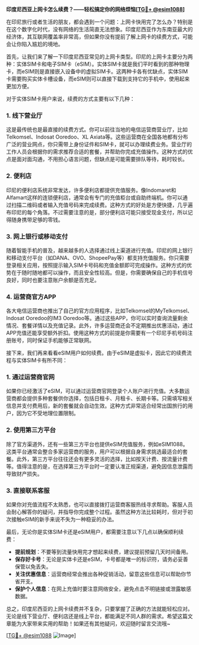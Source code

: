 **印度尼西亚上网卡怎么续费？——轻松搞定你的网络烦恼[[TG💪+ @esim1088](https://t.me/s/esim1088)]**

在印尼旅行或者生活的朋友，都会遇到一个问题：上网卡快用完了怎么办？特别是在这个数字化时代，没有网络的生活简直无法想象。印度尼西亚作为东南亚最大的经济体，其互联网覆盖率非常高，但如果你没有提前了解上网卡的续费方式，可能会让你陷入尴尬的境地。

首先，让我们来了解一下印度尼西亚常见的上网卡类型。印尼的上网卡主要分为两种：实体SIM卡和电子SIM卡（eSIM）。实体SIM卡就是我们平时看到的那种物理卡，而eSIM则是直接嵌入设备中的虚拟SIM卡。这两种卡各有优缺点，实体SIM卡需要购买实体卡槽设备，而eSIM则可以直接下载到支持它的手机中，使用起来更加方便。

对于实体SIM卡用户来说，续费的方式主要有以下几种：

### 1. **线下营业厅**
这是最传统也是最直接的续费方式。你可以前往当地的电信运营商营业厅，比如Telkomsel、Indosat Ooredoo、XL Axiata等。这些运营商在全国各地都有分布广泛的营业网点，你只需带上身份证件和SIM卡，就可以办理续费业务。营业厅的工作人员会根据你的需求推荐合适的套餐，并帮助你完成充值操作。这种方式的优点是面对面沟通，不用担心语言问题，但缺点是可能需要排队等待，耗时较长。

### 2. **便利店**
印尼的便利店系统非常发达，许多便利店都提供充值服务。像Indomaret和Alfamart这样的连锁便利店，通常会有专门的充值柜台或自助终端机。你可以通过扫描二维码或者输入充值号码来完成续费。这种方式的好处是方便快捷，几乎遍布印尼的每个角落。不过需要注意的是，部分便利店可能只接受现金支付，所以记得随身携带足够的零钱。

### 3. **网上银行或移动支付**
随着智能手机的普及，越来越多的人选择通过线上渠道进行充值。印尼的网上银行和移动支付平台（如DANA、OVO、ShopeePay等）都支持充值服务。你只需要登录相关应用，按照提示输入SIM卡号码和充值金额即可完成操作。这种方式的优势在于随时随地都可以操作，而且安全性较高。但是，你需要确保自己的手机信号良好，同时也要注意账户余额是否充足。

### 4. **运营商官方APP**
各大电信运营商也推出了自己的官方应用程序，比如Telkomsel的MyTelkomsel、Indosat Ooredoo的IM3 Ooredoo等。通过这些APP，你可以实时查询流量剩余情况、套餐详情以及充值记录。此外，许多运营商还会不定期推出优惠活动，通过APP充值还能享受额外折扣。使用这种方式的前提是你需要有一个印尼手机号码注册账号，同时保证手机能够正常联网。

接下来，我们再来看看eSIM用户如何续费。由于eSIM是虚拟卡，因此它的续费流程与实体SIM卡有所不同：

### 1. **通过运营商官网**
如果你已经激活了eSIM，可以通过运营商官网登录个人账户进行充值。大多数运营商都会提供多种套餐供你选择，包括日租卡、月租卡、长期卡等。只需填写相关信息并支付费用后，新的套餐就会自动生效。这种方式非常适合经常出国旅行的用户，因为它不受地理位置限制。

### 2. **使用第三方平台**
除了官方渠道外，还有一些第三方平台也提供eSIM充值服务，例如eSIM1088。这类平台通常会整合多家运营商的服务，用户可以根据自身需求挑选最适合的套餐。此外，第三方平台往往还会有更多灵活的选择，比如按天计费、按流量计费等。值得注意的是，在选择第三方平台时一定要认准正规渠道，避免因信息泄露而导致财产损失。

### 3. **直接联系客服**
如果你对充值流程不太熟悉，也可以直接拨打运营商客服热线寻求帮助。客服人员会耐心解答你的疑问，并指导你完成整个过程。虽然这种方法比较耗时，但对于初次接触eSIM的新手来说不失为一种稳妥的办法。

最后，无论你是实体SIM卡还是eSIM用户，都需要注意以下几点以确保顺利续费：

- **提前规划**：不要等到流量快用完才想起来续费，建议提前预留几天时间备用。
- **保存好卡号**：无论是实体卡还是eSIM，卡号都是唯一的标识符，请务必妥善保管以免丢失。
- **关注优惠信息**：运营商经常会推出各种促销活动，留意这些信息可以帮助你节省开支。
- **保护个人信息**：在网上充值时要注意网络安全，避免点击不明链接或泄露敏感数据。

总之，印度尼西亚的上网卡续费并不复杂，只要掌握了正确的方法就能轻松应对。无论是线下营业厅、便利店还是线上平台，都能满足不同人群的需求。希望这篇文章能为大家带来实用的帮助！如果还有其他疑问，欢迎随时留言交流哦~

[[TG💪+ @esim1088](https://t.me/s/esim1088) ![Image](https://i.postimg.cc/4NQfJmqS/Snipaste-2025-05-13-00-14-12.png)]